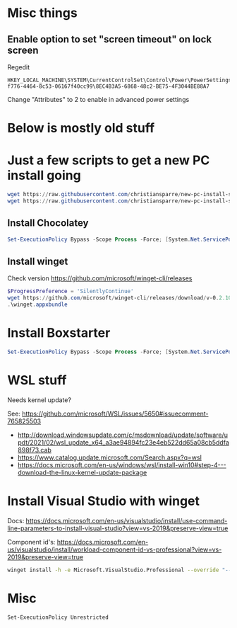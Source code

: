 
# Misc things

## Enable option to set "screen timeout" on lock screen

Regedit
```
HKEY_LOCAL_MACHINE\SYSTEM\CurrentControlSet\Control\Power\PowerSettings\7516b95f-f776-4464-8c53-06167f40cc99\8EC4B3A5-6868-48c2-BE75-4F3044BE88A7
```
Change "Attributes" to 2 to enable in advanced power settings

# Below is mostly old stuff

# Just a few scripts to get a new PC install going

```powershell
wget https://raw.githubusercontent.com/christiansparre/new-pc-install-scripts/master/boxstarter.ps1 -outfile "boxstarter.ps1"
wget https://raw.githubusercontent.com/christiansparre/new-pc-install-scripts/master/readme.md -outfile "readme.md"
```

## Install Chocolatey

```powershell
Set-ExecutionPolicy Bypass -Scope Process -Force; [System.Net.ServicePointManager]::SecurityProtocol = [System.Net.ServicePointManager]::SecurityProtocol -bor 3072; iex ((New-Object System.Net.WebClient).DownloadString('https://chocolatey.org/install.ps1'))
``` 

## Install winget 
Check version
https://github.com/microsoft/winget-cli/releases

```powershell
$ProgressPreference = 'SilentlyContinue'
wget https://github.com/microsoft/winget-cli/releases/download/v-0.2.10191-preview/Microsoft.DesktopAppInstaller_8wekyb3d8bbwe.appxbundle -outfile "winget.appxbundle"
.\winget.appxbundle

```

# Install Boxstarter

```powershell
Set-ExecutionPolicy Bypass -Scope Process -Force; [System.Net.ServicePointManager]::SecurityProtocol = [System.Net.ServicePointManager]::SecurityProtocol -bor 3072; iex ((New-Object System.Net.WebClient).DownloadString('https://boxstarter.org/bootstrapper.ps1')); Get-Boxstarter -Force

```

# WSL stuff

Needs kernel update?

See: https://github.com/microsoft/WSL/issues/5650#issuecomment-765825503
* http://download.windowsupdate.com/c/msdownload/update/software/updt/2021/02/wsl_update_x64_a3ae94894fc23e4eb522dd65a08cb5ddfa898f73.cab
* https://www.catalog.update.microsoft.com/Search.aspx?q=wsl
* https://docs.microsoft.com/en-us/windows/wsl/install-win10#step-4---download-the-linux-kernel-update-package

# Install Visual Studio with winget

Docs: https://docs.microsoft.com/en-us/visualstudio/install/use-command-line-parameters-to-install-visual-studio?view=vs-2019&preserve-view=true

Component id's: https://docs.microsoft.com/en-us/visualstudio/install/workload-component-id-vs-professional?view=vs-2019&preserve-view=true


```bash
winget install -h -e Microsoft.VisualStudio.Professional --override "--passive --wait --productId Microsoft.VisualStudio.Product.Professional --channelId VisualStudio.16.Release --channelUri https://aka.ms/vs/16/release/channel --includeRecommended --add Microsoft.VisualStudio.Workload.CoreEditor --add Microsoft.VisualStudio.Workload.Azure --add Microsoft.VisualStudio.Workload.ManagedDesktop --add Microsoft.VisualStudio.Workload.NetCoreTools --add Microsoft.VisualStudio.Workload.NetWeb"
```

# Misc

```
Set-ExecutionPolicy Unrestricted
```
